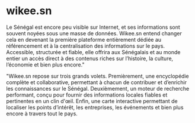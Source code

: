 # wikee.sn

Le Sénégal est encore peu visible sur Internet, et ses informations sont souvent noyées sous une masse de données. Wikee.sn entend changer cela en devenant la première plateforme entièrement dédiée au référencement et à la centralisation des informations sur le pays. Accessible, structurée et fiable, elle offrira aux Sénégalais et au monde entier un accès direct à des contenus riches sur l’histoire, la culture, l’économie et bien plus encore."

"Wikee.sn repose sur trois grands volets. Premièrement, une encyclopédie complète et collaborative, permettant à chacun de contribuer et d’enrichir les connaissances sur le Sénégal. Deuxièmement, un moteur de recherche performant, conçu pour fournir des informations locales fiables et pertinentes en un clin d'œil. Enfin, une carte interactive permettant de localiser les points d’intérêt, les entreprises, les événements et bien plus encore à travers tout le pays.
